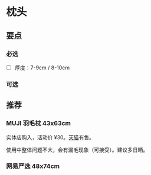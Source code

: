 # 枕头

## 要点

### 必选

* [ ] 厚度：7-9cm / 8-10cm

### 可选

## 推荐

### MUJI 羽毛枕 43x63cm

实体店购入，活动价 ¥30。[天猫](https://detail.tmall.com/item.htm?id=606922851847&skuId=4421331690117)有售。

使用中整体问题不大，会有漏毛现象（可接受）。建议多日晒。

### 网易严选 48x74cm



